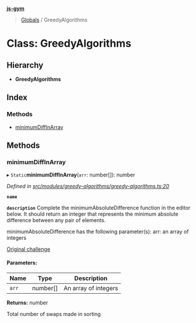**[js-gym](../README.md)**

> [Globals](../globals.md) / GreedyAlgorithms

# Class: GreedyAlgorithms

## Hierarchy

* **GreedyAlgorithms**

## Index

### Methods

* [minimumDiffInArray](greedyalgorithms.md#minimumdiffinarray)

## Methods

### minimumDiffInArray

▸ `Static`**minimumDiffInArray**(`arr`: number[]): number

*Defined in [src/modules/greedy-algorithms/greedy-algorithms.ts:20](https://github.com/artleitch/js-gym/blob/10f7f8a/src/modules/greedy-algorithms/greedy-algorithms.ts#L20)*

**`name`** 

**`description`** 
Complete the minimumAbsoluteDifference function in the editor below. It should return an integer that represents the minimum absolute difference between any pair of elements.

minimumAbsoluteDifference has the following parameter(s):
arr: an array of integers

[Original challenge](https://www.hackerrank.com/challenges/minimum-absolute-difference-in-an-array/problem?h_l=interview&playlist_slugs%5B%5D=interview-preparation-kit&playlist_slugs%5B%5D=greedy-algorithms)

#### Parameters:

Name | Type | Description |
------ | ------ | ------ |
`arr` | number[] | An array of integers |

**Returns:** number

Total number of swaps made in sorting
